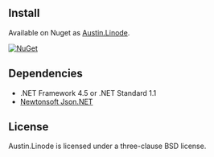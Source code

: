 Install
-------

Available on Nuget as [Austin.Linode](https://www.nuget.org/packages/Austin.Linode/).

[![NuGet](https://img.shields.io/nuget/v/Austin.Linode.svg)](https://www.nuget.org/packages/Austin.Linode/)

Dependencies
------------

 - .NET Framework 4.5 or .NET Standard 1.1
 - [Newtonsoft Json.NET](http://www.newtonsoft.com/json)

License
-------

Austin.Linode is licensed under a three-clause BSD license.

<!-- template: https://github.com/pages-themes/architect -->
